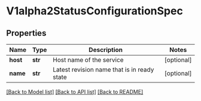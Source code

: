 # V1alpha2StatusConfigurationSpec

## Properties
Name | Type | Description | Notes
------------ | ------------- | ------------- | -------------
**host** | **str** | Host name of the service | [optional] 
**name** | **str** | Latest revision name that is in ready state | [optional] 

[[Back to Model list]](../README.md#documentation-for-models) [[Back to API list]](../README.md#documentation-for-api-endpoints) [[Back to README]](../README.md)


